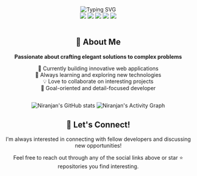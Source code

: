 <div align="center">
  <img src="https://readme-typing-svg.demolab.com?font=Fira+Code&weight=600&size=28&duration=4000&pause=1000&color=FFFFFF&center=true&vCenter=true&random=false&width=435&lines=Hi+there!+I'm+Niranjan+%F0%9F%91%8B;Full+Stack+Developer;Software+Engineer" alt="Typing SVG" />
</div>

<div align="center">
  <a href="mailto:niranjan.kumar.education@gmail.com" style="text-decoration: none;">
    <img src="https://img.shields.io/badge/Gmail-EA4335?style=for-the-badge&logo=gmail&logoColor=white" />
  </a>
  <a href="https://www.linkedin.com/in/niranjan-kumar-144243223/" target="_blank" style="text-decoration: none;">
    <img src="https://img.shields.io/badge/LinkedIn-0A66C2?style=for-the-badge&logo=linkedin&logoColor=white" />
  </a>
  <a href="https://q-niranjan.vercel.app/" target="_blank" style="text-decoration: none;">
    <img src="https://img.shields.io/badge/Portfolio-FF5722?style=for-the-badge&logo=google-chrome&logoColor=white" />
  </a>
  <a href="https://drive.google.com/file/d/1X1Yku-WCunmuKM7SO-pR9ElrWrKCd0qe/view" target="_blank" style="text-decoration: none;">
    <img src="https://img.shields.io/badge/Resume-4285F4?style=for-the-badge&logo=google-drive&logoColor=white" />
  </a>
  <img src="https://komarev.com/ghpvc/?username=Q-Niranjan&abbreviated=true&style=for-the-badge"/>
</div>

<br>

<div align="center">
  <h2>💫 About Me</h2>
  <p><b>Passionate about crafting elegant solutions to complex problems</b></p>
  <p>
    🔭 Currently building innovative web applications<br>
    🌱 Always learning and exploring new technologies<br>
    💡 Love to collaborate on interesting projects<br>
    🎯 Goal-oriented and detail-focused developer
  </p>
</div>
<div align="center">
<div align="center">
  <h2></h2>
  <img src="https://github-readme-stats.vercel.app/api?username=Q-Niranjan&show_icons=true&bg_color=00000000" alt="Niranjan's GitHub stats" />
  <img src="https://github-readme-activity-graph.vercel.app/graph?username=Q-Niranjan&theme=react-dark&hide_border=true&custom_title=Contribution%20Graph" alt="Niranjan's Activity Graph" />
</div>

<div align="center">
  <h2>🤝 Let's Connect!</h2>
  <p>I'm always interested in connecting with fellow developers and discussing new opportunities!</p>
  <p>Feel free to reach out through any of the social links above or star ⭐ repositories you find interesting.</p>
  
</div>
